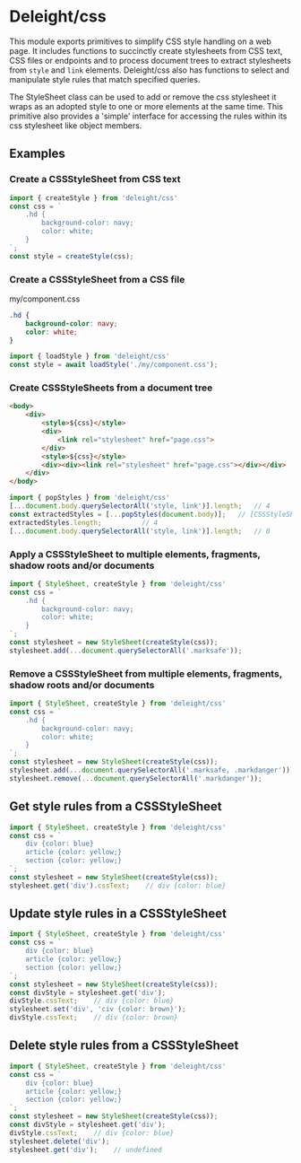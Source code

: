 # Deleight/css

This module exports primitives to simplify CSS style handling on a web page. It includes functions to succinctly create stylesheets from CSS text, CSS files or endpoints and to process document trees to extract stylesheets from  `style` and `link` elements. Deleight/css also has functions to select and manipulate style rules that match specified queries. 

The StyleSheet class can be used to add or remove the css stylesheet it wraps as an adopted style to one or more elements at the same time. This primitive also provides a 'simple' interface for accessing the rules within its css stylesheet like object members.


## Examples

### Create a CSSStyleSheet from CSS text

```js
import { createStyle } from 'deleight/css'
const css = `
    .hd {
        background-color: navy;
        color: white;
    }
`;
const style = createStyle(css);
```

### Create a CSSStyleSheet from a CSS file

my/component.css
```css
.hd {
    background-color: navy;
    color: white;
}
```

```js
import { loadStyle } from 'deleight/css'
const style = await loadStyle('./my/component.css');
```

### Create CSSStyleSheets from a document tree

```html
<body>
    <div>
        <style>${css}</style>
        <div>
            <link rel="stylesheet" href="page.css">
        </div>
        <style>${css}</style>
        <div><div><link rel="stylesheet" href="page.css"></div></div>
    </div>
</body>
```

```js
import { popStyles } from 'deleight/css'
[...document.body.querySelectorAll('style, link')].length;   // 4
const extractedStyles = [...popStyles(document.body)];   // [CSSStyleSheet, Promise<CSSStyleSheet>, CSSStyleSheet, Promise<CSSStyleSheet>]
extractedStyles.length;          // 4
[...document.body.querySelectorAll('style, link')].length;   // 0
```


### Apply a CSSStyleSheet to multiple elements, fragments, shadow roots and/or documents

```js
import { StyleSheet, createStyle } from 'deleight/css'
const css = `
    .hd {
        background-color: navy;
        color: white;
    }
`;
const stylesheet = new StyleSheet(createStyle(css));
stylesheet.add(...document.querySelectorAll('.marksafe'));
```

### Remove a CSSStyleSheet from multiple elements, fragments, shadow roots and/or documents

```js
import { StyleSheet, createStyle } from 'deleight/css'
const css = `
    .hd {
        background-color: navy;
        color: white;
    }
`;
const stylesheet = new StyleSheet(createStyle(css));
stylesheet.add(...document.querySelectorAll('.marksafe, .markdanger'));
stylesheet.remove(...document.querySelectorAll('.markdanger'));

```

## Get style rules from a CSSStyleSheet

```js
import { StyleSheet, createStyle } from 'deleight/css'
const css = `
    div {color: blue}
    article {color: yellow;}
    section {color: yellow;}
`;
const stylesheet = new StyleSheet(createStyle(css));
stylesheet.get('div').cssText;    // div {color: blue}
```

## Update style rules in a CSSStyleSheet

```js
import { StyleSheet, createStyle } from 'deleight/css'
const css = `
    div {color: blue}
    article {color: yellow;}
    section {color: yellow;}
`;
const stylesheet = new StyleSheet(createStyle(css));
const divStyle = stylesheet.get('div');
divStyle.cssText;    // div {color: blue}
stylesheet.set('div', 'civ {color: brown}');
divStyle.cssText;    // div {color: brown}
```

## Delete style rules from a CSSStyleSheet

```js
import { StyleSheet, createStyle } from 'deleight/css'
const css = `
    div {color: blue}
    article {color: yellow;}
    section {color: yellow;}
`;
const stylesheet = new StyleSheet(createStyle(css));
const divStyle = stylesheet.get('div');
divStyle.cssText;    // div {color: blue}
stylesheet.delete('div');
stylesheet.get('div');    // undefined
```

